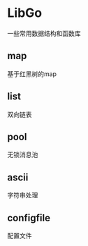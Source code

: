 
# LibGo
一些常用数据结构和函数库

## map
   基于红黑树的map

## list
   双向链表
   
## pool
  无锁消息池
  
## ascii
  字符串处理
  
## configfile
  配置文件
